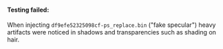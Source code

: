 #### Testing failed:
When injecting `df9efe52325098cf-ps_replace.bin` ("fake specular") heavy artifacts were noticed in shadows and transparencies such as shading on hair.
